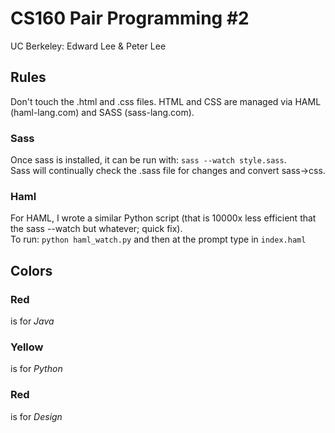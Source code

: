 CS160 Pair Programming #2
=========================

UC Berkeley: Edward Lee & Peter Lee

Rules
-----

Don't touch the .html and .css files. HTML and CSS are managed via HAML (haml-lang.com) and SASS (sass-lang.com).

### Sass

Once sass is installed, it can be run with: `sass --watch style.sass`.  
Sass will continually check the .sass file for changes and convert sass->css.

### Haml

For HAML, I wrote a similar Python script (that is 10000x less efficient that the sass --watch but whatever; quick fix).  
To run: `python haml_watch.py` and then at the prompt type in `index.haml`

Colors
------

### Red

is for *Java*

### Yellow

is for *Python*

### Red

is for *Design*

